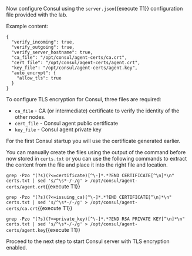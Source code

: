 <!-- How would you feel about moving this before the Consul template step? Then in the Consul template step they can see the cert being rotated 

We could move the configuration into a specific step and explain at the bottom that we are going to automate the config part using consul-template

-->
Now configure Consul using the `server.json`{{execute T1}}
configuration file provided with the lab.

Example content:

```
{
  "verify_incoming": true,
  "verify_outgoing": true,
  "verify_server_hostname": true,
  "ca_file": "/opt/consul/agent-certs/ca.crt",
  "cert_file": "/opt/consul/agent-certs/agent.crt",
  "key_file": "/opt/consul/agent-certs/agent.key",
  "auto_encrypt": {
    "allow_tls": true
  }
}
```

To configure TLS encryption for Consul, three files are required:

* `ca_file`   - CA (or intermediate) certificate to verify the identity of the other nodes.
* `cert_file` - Consul agent public certificate
* `key_file`  - Consul agent private key

For the first Consul startup you will use the certificate generated earlier.

You can manually create the files using the output of the command before now stored in `certs.txt` or you can use the following commands to extract the content from the file and place it into the right file and location.

`grep -Pzo "(?s)(?<=certificate)[^\-]*.*?END CERTIFICATE[^\n]*\n" certs.txt | sed 's/^\s*-/-/g' > /opt/consul/agent-certs/agent.crt`{{execute T1}}

`grep -Pzo "(?s)(?<=issuing_ca)[^\-]*.*?END CERTIFICATE[^\n]*\n" certs.txt | sed 's/^\s*-/-/g' > /opt/consul/agent-certs/ca.crt`{{execute T1}}

`grep -Pzo "(?s)(?<=private_key)[^\-]*.*?END RSA PRIVATE KEY[^\n]*\n" certs.txt | sed 's/^\s*-/-/g' > /opt/consul/agent-certs/agent.key`{{execute T1}}

Proceed to the next step to start Consul server with TLS encryption enabled.
